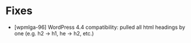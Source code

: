 # Fixes
* [wpmlga-96] WordPress 4.4 compatibility: pulled all html headings by one (e.g. h2 -> h1, he -> h2, etc.)